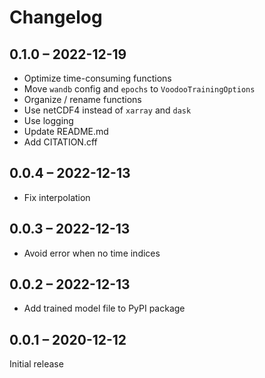 # Changelog

## 0.1.0 – 2022-12-19

- Optimize time-consuming functions
- Move `wandb` config and `epochs` to `VoodooTrainingOptions`
- Organize / rename functions
- Use netCDF4 instead of `xarray` and `dask`
- Use logging
- Update README.md
- Add CITATION.cff

## 0.0.4 – 2022-12-13

- Fix interpolation

## 0.0.3 – 2022-12-13

- Avoid error when no time indices

## 0.0.2 – 2022-12-13

- Add trained model file to PyPI package

## 0.0.1 – 2020-12-12

Initial release
